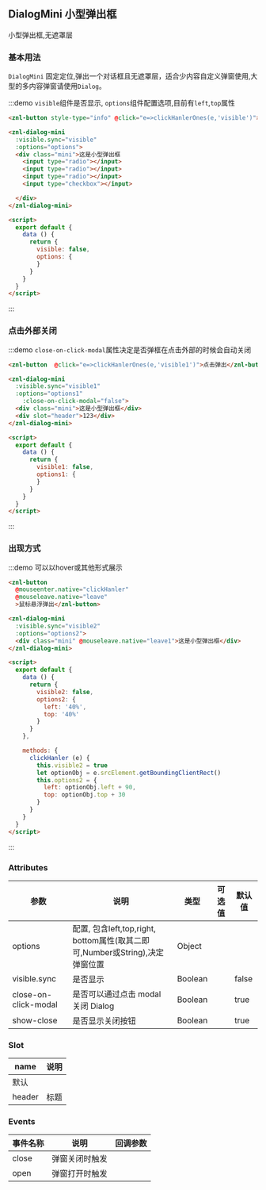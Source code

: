 <script>
  module.exports = {
    data() {
      return {
        visible: false,
        options: {
        },
        visible1: false,
        options1: {
        },
        visible2: false,
        options2: {
          left: '40%',
          top: '40%'
        }
      }
    },
    methods: {
      clickHanler (e) {
        this.visible2 = true
        let optionObj = e.srcElement.getBoundingClientRect()
        this.options2 = {
          left: optionObj.left + e.srcElement.offsetWidth/2,
          top: optionObj.top + e.srcElement.offsetHeight/2
        }
      },
      leave () {
        this.visible2 = false
      },
      leave1 () {
        this.visible2 = true
      },
      clickHanlerOnes (e, type) {
        this[type] = true
        let options = e.srcElement.getBoundingClientRect()
        this.options = {
          left: options.left + 90,
          top: options.top + 30
        }
        this.options1 = {
          left: options.left + 90,
          top: options.top + 30
        }
      }
    }
  };
</script>

<style>
  .mini{
    width: 300px;
    height: 200px;
    padding: 20px;
    box-sizing: border-box;
  }
</style>
## DialogMini 小型弹出框
小型弹出框,无遮罩层

### 基本用法

`DialogMini` 固定定位,弹出一个对话框且无遮罩层，适合少内容自定义弹窗使用,大型的多内容弹窗请使用`Dialog`。

:::demo `visible`组件是否显示, `options`组件配置选项,目前有`left`,`top`属性

```html
<znl-button style-type="info" @click="e=>clickHanlerOnes(e,'visible')">点击弹出</znl-button>

<znl-dialog-mini 
  :visible.sync="visible" 
  :options="options">
  <div class="mini">这是小型弹出框
    <input type="radio"></input>
    <input type="radio"></input>
    <input type="radio"></input>
    <input type="checkbox"></input>

  </div>
</znl-dialog-mini>

<script>
  export default {
    data () {
      return {
        visible: false,
        options: {
        }
      }
    }
  }
</script>

```
:::

### 点击外部关闭

:::demo `close-on-click-modal`属性决定是否弹框在点击外部的时候会自动关闭

```html
<znl-button  @click="e=>clickHanlerOnes(e,'visible1')">点击弹出</znl-button>

<znl-dialog-mini 
  :visible.sync="visible1" 
  :options="options1"
    :close-on-click-modal="false">
  <div class="mini">这是小型弹出框</div>
  <div slot="header">123</div>
</znl-dialog-mini>

<script>
  export default {
    data () {
      return {
        visible1: false,
        options1: {
        }
      }
    }
  }
</script>

```
:::

### 出现方式

:::demo 可以以hover或其他形式展示

```html
<znl-button 
  @mouseenter.native="clickHanler"
  @mouseleave.native="leave"
  >鼠标悬浮弹出</znl-button>

<znl-dialog-mini 
  :visible.sync="visible2" 
  :options="options2">
  <div class="mini" @mouseleave.native="leave1">这是小型弹出框</div>
</znl-dialog-mini>

<script>
  export default {
    data () {
      return {
        visible2: false,
        options2: {
          left: '40%',
          top: '40%'
        }
      }
    },

    methods: {
      clickHanler (e) {
        this.visible2 = true
        let optionObj = e.srcElement.getBoundingClientRect()
        this.options2 = {
          left: optionObj.left + 90,
          top: optionObj.top + 30
        }
      }
    }
  }
</script>

```
:::



### Attributes
| 参数      | 说明          | 类型      | 可选值                           | 默认值  |
|---------- |-------------- |---------- |--------------------------------  |-------- |
| options | 配置, 包含left,top,right, bottom属性(取其二即可,Number或String),决定弹窗位置 | Object |  |  |
| visible.sync | 是否显示 | Boolean | | false |
| close-on-click-modal  | 是否可以通过点击 modal 关闭 Dialog           | Boolean  |        |     true          |
| show-close  | 是否显示关闭按钮         | Boolean  |        |     true          |


### Slot
| name | 说明 |
|------|--------|
| 默认 | |
| header | 标题 |


### Events
| 事件名称      | 说明    | 回调参数      |
|---------- |-------- |---------- |
| close | 弹窗关闭时触发 | |
| open | 弹窗打开时触发 | |

